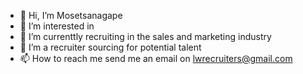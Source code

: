 - 👋 Hi, I’m Mosetsanagape 
- 👀 I’m interested in
- 🌱 I’m currenttly recruiting in the sales and marketing industry 
- 💞️ I’m a recruiter sourcing for potential talent
- 📫 How to reach me send me an email on lwrecruiters@gmail.com
  
  

<!---
Mosetsanagape-lw/Mosetsanagape-lw is a ✨ special ✨ repository because its `README.md` (this file) appears on your GitHub profile.
You can click the Preview link to take a look at your changes.
--->
